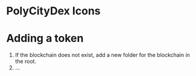 # PolyCityDex Icons

# Adding a token

1. If the blockchain does not exist, add a new folder for the blockchain in the root.
2. ...
